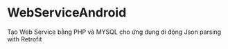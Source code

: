 # WebServiceAndroid

Tạo Web Service bằng PHP và MYSQL cho ứng dụng di động
Json parsing with Retrofit
